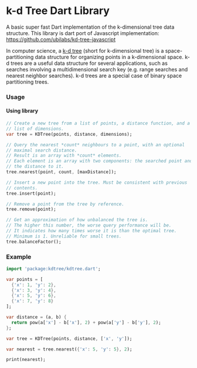 # k-d Tree Dart Library

A basic super fast Dart implementation of the k-dimensional tree data structure.
This library is dart port of Javascript implementation: https://github.com/ubilabs/kd-tree-javascript

In computer science, a [k-d tree](http://en.wikipedia.org/wiki/K-d_tree) (short for k-dimensional tree) is a space-partitioning data structure for organizing points in a k-dimensional space. k-d trees are a useful data structure for several applications, such as searches involving a multidimensional search key (e.g. range searches and nearest neighbor searches). k-d trees are a special case of binary space partitioning trees.

### Usage

#### Using library
```dart
// Create a new tree from a list of points, a distance function, and a
// list of dimensions.
var tree = KDTree(points, distance, dimensions);

// Query the nearest *count* neighbours to a point, with an optional
// maximal search distance.
// Result is an array with *count* elements.
// Each element is an array with two components: the searched point and
// the distance to it.
tree.nearest(point, count, [maxDistance]);

// Insert a new point into the tree. Must be consistent with previous
// contents.
tree.insert(point);

// Remove a point from the tree by reference.
tree.remove(point);

// Get an approximation of how unbalanced the tree is.
// The higher this number, the worse query performance will be.
// It indicates how many times worse it is than the optimal tree.
// Minimum is 1. Unreliable for small trees.
tree.balanceFactor();
```

### Example

```dart
import 'package:kdtree/kdtree.dart';

var points = [
  {'x': 1, 'y': 2},
  {'x': 3, 'y': 4},
  {'x': 5, 'y': 6},
  {'x': 7, 'y': 8}
];

var distance = (a, b) {
  return pow(a['x'] - b['x'], 2) + pow(a['y'] - b['y'], 2);
};

var tree = KDTree(points, distance, ['x', 'y']);

var nearest = tree.nearest({'x': 5, 'y': 5}, 2);

print(nearest);
```